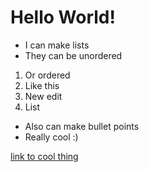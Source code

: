 # Hello World!

  * I can make lists
  * They can be unordered

 1. Or ordered
 2. Like this
 3. New edit
 4. List
 - Also can make bullet points
 - Really cool :)

[link to cool thing](google.com)

